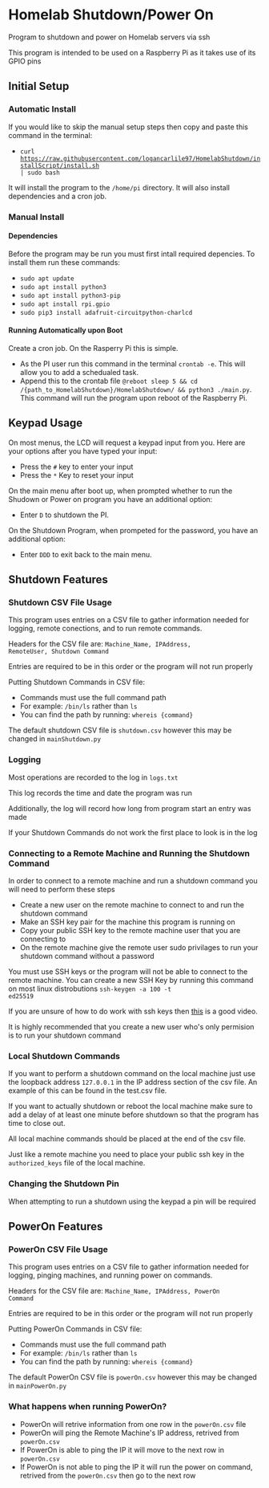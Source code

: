 # Homelab Shutdown/Power On
Program to shutdown and power on Homelab servers via ssh

This program is intended to be used on a Raspberry Pi as it takes use of its GPIO pins

## Initial Setup
### Automatic Install
If you would like to skip the manual setup steps then copy and paste this command in the terminal:
* <code>curl https://raw.githubusercontent.com/logancarlile97/HomelabShutdown/installScript/install.sh | sudo bash</code>

It will install the program to the <code>/home/pi</code> directory. It will also install dependencies and a cron job.

### Manual Install
#### Dependencies
Before the program may be run you must first intall required depencies. To install them run these commands:

* <code>sudo apt update </code>
* <code>sudo apt install python3</code>  
* <code>sudo apt install python3-pip</code>
* <code>sudo apt install rpi.gpio</code>
* <code>sudo pip3 install adafruit-circuitpython-charlcd</code>

#### Running Automatically upon Boot
Create a cron job. On the Rasperry Pi this is simple. 
<ul><li>As the PI user run this command in the terminal <code>crontab -e</code>. This will allow you to add a schedualed task.</li>
<li>Append this to the crontab file <code>@reboot sleep 5 && cd /{path_to_HomelabShutdown}/HomelabShutdown/ && python3 ./main.py</code>. This command will run the program upon reboot of the Raspberry Pi.</li>
</ul>

## Keypad Usage 

On most menus, the LCD will request a keypad input from you. Here are your options after you have typed your input:

<ul><li>Press the <code>#</code> key to enter your input</li>
	<li>Press the <code>*</code> Key to reset your input</li></ul>
	
On the main menu after boot up, when prompted whether to run the Shudown or Power on program you have an additional option:
	
<ul><li>Enter <code>D</code> to shutdown the PI.</li></ul>

On the Shutdown Program, when prompeted for the password, you have an additional option: 
	
<ul><li>Enter <code>DDD</code> to exit back to the main menu.</li></ul>

## Shutdown Features

### Shutdown CSV File Usage
This program uses entries on a CSV file to gather information needed for logging, remote conections, and to run remote commands.

Headers for the CSV file are:
<code>Machine_Name, IPAddress, RemoteUser, Shutdown Command</code>

Entries are required to be in this order or the program will not run properly

Putting Shutdown Commands in CSV file:
  <ul><li>Commands must use the full command path</li>
  <li>For example: <code>/bin/ls</code> rather than <code>ls</code></li>
  <li>You can find the path by running: <code>whereis {command}</code></li></ul>

The default shutdown CSV file is <code>shutdown.csv</code> however this may be changed in <code>mainShutdown.py</code>
  
### Logging
Most operations are recorded to the log in <code>logs.txt</code>

This log records the time and date the program was run

Additionally, the log will record how long from program start an entry was made

If your Shutdown Commands do not work the first place to look is in the log

### Connecting to a Remote Machine and Running the Shutdown Command
In order to connect to a remote machine and run a shutdown command you will need to perform these steps

<ul><li>Create a new user on the remote machine to connect to and run the shutdown command</li>
    <li>Make an SSH key pair for the machine this program is running on</li>
    <li>Copy your public SSH key to the remote machine user that you are connecting to</li>
    <li>On the remote machine give the remote user sudo privilages to run your shutdown command without a password</li></ul>

You must use SSH keys or the program will not be able to connect to the remote machine. You can create a new SSH Key by running this command on most linux distrobutions 
    <code>ssh-keygen -a 100 -t ed25519</code>

If you are unsure of how to do work with ssh keys then <a href = "https://www.youtube.com/watch?v=vINn1MIrf7o">this</a> is a good video.  

It is highly recommended that you create a new user who's only permision is to run your shutdown command

### Local Shutdown Commands

If you want to perform a shutdown command on the local machine just use the loopback address <code>127.0.0.1</code> in the IP address section of the csv file. An example of this can be found in the test.csv file.

If you want to actually shutdown or reboot the local machine make sure to add a delay of at least one minute before shutdown so that the program has time to close out. 

All local machine commands should be placed at the end of the csv file.

Just like a remote machine you need to place your public ssh key in the <code>authorized_keys</code> file of the local machine. 
### Changing the Shutdown Pin
When attempting to run a shutdown using the keypad a pin will be required



## PowerOn Features

### PowerOn CSV File Usage

This program uses entries on a CSV file to gather information needed for logging, pinging machines, and running power on commands. 

Headers for the CSV file are:
<code>Machine_Name, IPAddress, PowerOn Command</code>

Entries are required to be in this order or the program will not run properly

Putting PowerOn Commands in CSV file:
  <ul><li>Commands must use the full command path</li>
  <li>For example: <code>/bin/ls</code> rather than <code>ls</code></li>
  <li>You can find the path by running: <code>whereis {command}</code></li></ul>

The default PowerOn CSV file is <code>powerOn.csv</code> however this may be changed in <code>mainPowerOn.py</code>

### What happens when running PowerOn?
* PowerOn will retrive information from one row in the <code>powerOn.csv</code> file
* PowerOn will ping the Remote Machine's IP address, retrived from <code>powerOn.csv</code>
* If PowerOn is able to ping the IP it will move to the next row in <code>powerOn.csv</code>
* If PowerOn is not able to ping the IP it will run the power on command, retrived from the <code>powerOn.csv</code> then go to the next row
